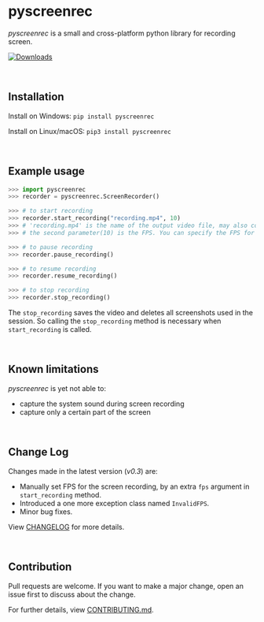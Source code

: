 # pyscreenrec

*pyscreenrec* is a small and cross-platform python library for recording screen.

[![Downloads](https://pepy.tech/badge/pyscreenrec)](https://pepy.tech/project/pyscreenrec)

<br>

## Installation
Install on Windows: 
`pip install pyscreenrec`

Install on Linux/macOS: 
`pip3 install pyscreenrec`

<br>

## Example usage
``` python
>>> import pyscreenrec
>>> recorder = pyscreenrec.ScreenRecorder()

>>> # to start recording
>>> recorder.start_recording("recording.mp4", 10) 
>>> # 'recording.mp4' is the name of the output video file, may also contain full path like 'C:/Users/<user>/Videos/video.mp4'
>>> # the second parameter(10) is the FPS. You can specify the FPS for the screen recording using the second parameter. It must not be greater than 60.

>>> # to pause recording
>>> recorder.pause_recording()

>>> # to resume recording
>>> recorder.resume_recording()

>>> # to stop recording
>>> recorder.stop_recording()
```

The `stop_recording` saves the video and deletes all screenshots used in the session. 
So calling the `stop_recording` method is necessary when `start_recording` is called.


<br>

## Known limitations
*pyscreenrec* is yet not able to:
- capture the system sound during screen recording
- capture only a certain part of the screen

<br>

## Change Log
Changes made in the latest version (*v0.3*) are:
- Manually set FPS for the screen recording, by an extra `fps` argument in `start_recording` method.
- Introduced a one more exception class named `InvalidFPS`.
- Minor bug fixes.

View [CHANGELOG](https://github.com/Shravan-1908/pyscreenrec/blob/master/CHANGELOG) for more details.

<br>

## Contribution
Pull requests are welcome. If you want to make a major change, open an issue first to discuss about the change.

For further details, view [CONTRIBUTING.md](https://github.com/Shravan-1908/pyscreenrec/blob/master/CONTRIBUTING.md).